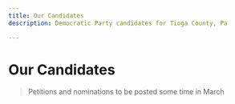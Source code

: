 ```yaml
---
title: Our Candidates
description: Democratic Party candidates for Tioga County, Pa

---
```

# Our Candidates

> Petitions and nominations to be posted some time in March